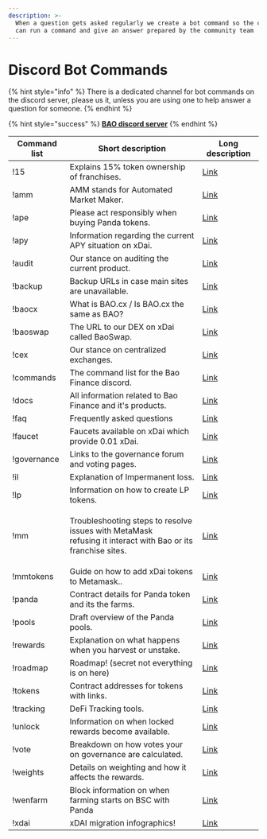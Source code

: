 ```yaml
---
description: >-
  When a question gets asked regularly we create a bot command so the community
  can run a command and give an answer prepared by the community team
---
```


# Discord Bot Commands

{% hint style="info" %}
&#x20;There is a dedicated channel for bot commands on the discord server, please us it, unless you are using one to help answer a question for someone.
{% endhint %}

{% hint style="success" %}
****[**BAO discord server**](https://discord.com/invite/BW3P62vJXT)****
{% endhint %}

| Command list | Short description                                                                                                      | Long description                                                         |
| ------------ | ---------------------------------------------------------------------------------------------------------------------- | ------------------------------------------------------------------------ |
| !15          | Explains 15% token ownership of franchises.                                                                            | [Link](command-outputs.md#15)                                            |
| !amm         | AMM stands for Automated Market Maker.                                                                                 | [Link](command-outputs.md#amm)                                           |
| !ape         | Please act responsibly when buying Panda tokens.                                                                       | [Link](command-outputs.md#ape)                                           |
| !apy         | Information regarding the current APY situation on xDai.                                                               | [Link](command-outputs.md#apy)                                           |
| !audit       | Our stance on auditing the current product.                                                                            | [Link](command-outputs.md#audit)                                         |
| !backup      | Backup URLs in case main sites are unavailable.                                                                        | [Link](command-outputs.md#backup)                                        |
| !baocx       | What is BAO.cx / Is BAO.cx the same as BAO?                                                                            | [Link](command-outputs.md#baocx)                                         |
| !baoswap     | The URL to our DEX on xDai called BaoSwap.                                                                             | [Link](https://www.baoswap.com/)                                         |
| !cex         | Our stance on centralized exchanges.                                                                                   | [Link](command-outputs.md#cex)                                           |
| !commands    | The command list for the Bao Finance discord.                                                                          | [Link](command-outputs.md#commands)                                      |
| !docs        | All information related to Bao Finance and it's products.                                                              | [Link](command-outputs.md#docs)                                          |
| !faq         | Frequently asked questions                                                                                             | [Link](command-outputs.md#faq)                                           |
| !faucet      | Faucets available on xDai which provide 0.01 xDai.                                                                     | [Link](command-outputs.md#faucet)                                        |
| !governance  | Links to the governance forum and voting pages.                                                                        | [Link](command-outputs.md#governance)                                    |
| !il          | Explanation of Impermanent loss.                                                                                       | [Link](command-outputs.md#il)                                            |
| !lp          | Information on how to create LP tokens.                                                                                | [Link](command-outputs.md#lp)                                            |
| !mm          | <p>Troubleshooting steps to resolve issues with MetaMask <br>refusing it interact with Bao or its franchise sites.</p> | [Link](command-outputs.md#mm)                                            |
| !mmtokens    | Guide on how to add xDai tokens to Metamask..                                                                          | [Link](command-outputs.md#mmtokens)                                      |
| !panda       | Contract details for Panda token and its the farms.                                                                    | [Link](command-outputs.md#panda)                                         |
| !pools       | Draft overview of the Panda pools.                                                                                     | [Link](https://docs.bao.finance/franchises/panda/pandaswap-contract-key) |
| !rewards     | Explanation on what happens when you harvest or unstake.                                                               | [Link](command-outputs.md#rewards)                                       |
| !roadmap     | Roadmap! (secret not everything is on here)                                                                            | [Link](command-outputs.md#roadmap)                                       |
| !tokens      | Contract addresses for tokens with links.                                                                              | [Link](command-outputs.md#tokens)                                        |
| !tracking    | DeFi Tracking tools.                                                                                                   | [Link](command-outputs.md#tracking)                                      |
| !unlock      | Information on when locked rewards become available.                                                                   | [Link](command-outputs.md#unlock)                                        |
| !vote        | Breakdown on how votes your on governance are calculated.                                                              | [Link](command-outputs.md#vote)                                          |
| !weights     | Details on weighting and how it affects the rewards.                                                                   | [Link](command-outputs.md#weights)                                       |
| !wenfarm     | Block information on when farming starts on BSC with Panda                                                             | [Link](command-outputs.md#wenfarm)                                       |
| !xdai        | xDAI migration infographics!                                                                                           | [Link](command-outputs.md#xdai)                                          |
